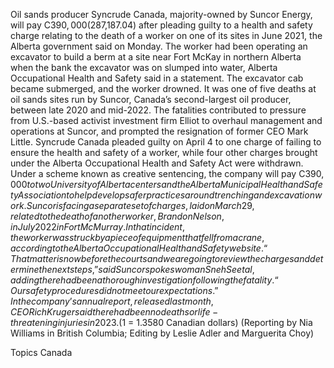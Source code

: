 Oil sands producer Syncrude Canada, majority-owned by Suncor Energy, will pay C$390,000 ($287,187.04) after pleading guilty to a health and safety charge relating to the death of a worker on one of its sites in June 2021, the Alberta government said on Monday.
The worker had been operating an excavator to build a berm at a site near Fort McKay in northern Alberta when the bank the excavator was on slumped into water, Alberta Occupational Health and Safety said in a statement. The excavator cab became submerged, and the worker drowned.
It was one of five deaths at oil sands sites run by Suncor, Canada’s second-largest oil producer, between late 2020 and mid-2022. The fatalities contributed to pressure from U.S.-based activist investment firm Elliot to overhaul management and operations at Suncor, and prompted the resignation of former CEO Mark Little.
Syncrude Canada pleaded guilty on April 4 to one charge of failing to ensure the health and safety of a worker, while four other charges brought under the Alberta Occupational Health and Safety Act were withdrawn.
Under a scheme known as creative sentencing, the company will pay C$390,000 to two University of Alberta centers and the Alberta Municipal Health and Safety Association to help develop safer practices around trenching and excavation work.
Suncor is facing a separate set of charges, laid on March 29, related to the death of another worker, Brandon Nelson, in July 2022 in Fort McMurray.
In that incident, the worker was struck by a piece of equipment that fell from a crane, according to the Alberta Occupational Health and Safety website.
“That matter is now before the courts and we are going to review the charges and determine the next steps,” said Suncor spokeswoman Sneh Seetal, adding there had been a thorough investigation following the fatality.
“Our safety procedures did not meet our expectations.”
In the company’s annual report, released last month, CEO Rich Kruger said there had been no deaths or life-threatening injuries in 2023.
($1 = 1.3580 Canadian dollars)
(Reporting by Nia Williams in British Columbia; Editing by Leslie Adler and Marguerita Choy)

Topics
Canada
